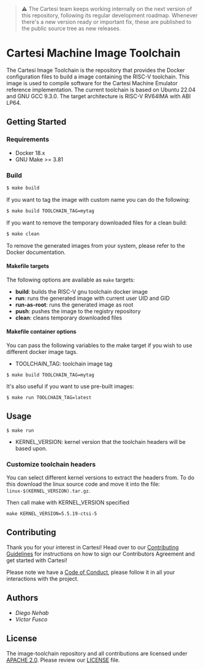 > :warning: The Cartesi team keeps working internally on the next version of this repository, following its regular development roadmap. Whenever there's a new version ready or important fix, these are published to the public source tree as new releases.

# Cartesi Machine Image Toolchain

The Cartesi Image Toolchain is the repository that provides the Docker configuration files to build a image containing the RISC-V toolchain. This image is used to compile software for the Cartesi Machine Emulator reference implementation. The current toolchain is based on Ubuntu 22.04 and GNU GCC 9.3.0. The target architecture is RISC-V RV64IMA with ABI LP64.

## Getting Started

### Requirements

- Docker 18.x
- GNU Make >= 3.81

### Build

```bash
$ make build
```

If you want to tag the image with custom name you can do the following:

```bash
$ make build TOOLCHAIN_TAG=mytag
```

If you want to remove the temporary downloaded files for a clean build:

```bash
$ make clean
```

To remove the generated images from your system, please refer to the Docker documentation.

#### Makefile targets

The following options are available as `make` targets:

- **build**: builds the RISC-V gnu toolchain docker image
- **run**: runs the generated image with current user UID and GID
- **run-as-root**: runs the generated image as root
- **push**: pushes the image to the registry repository
- **clean**: cleans temporary downloaded files

#### Makefile container options

You can pass the following variables to the make target if you wish to use different docker image tags.

- TOOLCHAIN\_TAG: toolchain image tag

```
$ make build TOOLCHAIN_TAG=mytag
```

It's also useful if you want to use pre-built images:

```
$ make run TOOLCHAIN_TAG=latest
```

## Usage

```
$ make run
```

- KERNEL\_VERSION: kernel version that the toolchain headers will be based upon.

### Customize toolchain headers

You can select different kernel versions to extract the headers from.
To do this download the linux source code and move it into the file: `linux-$(KERNEL_VERSION).tar.gz`.

Then call make with KERNEL\_VERSION specified

```
make KERNEL_VERSION=5.5.19-ctsi-5
```

## Contributing

Thank you for your interest in Cartesi! Head over to our [Contributing Guidelines](CONTRIBUTING.md) for instructions on how to sign our Contributors Agreement and get started with Cartesi!

Please note we have a [Code of Conduct](CODE_OF_CONDUCT.md), please follow it in all your interactions with the project.

## Authors

* *Diego Nehab*
* *Victor Fusco*

## License

The image-toolchain repository and all contributions are licensed under
[APACHE 2.0](https://www.apache.org/licenses/LICENSE-2.0). Please review our [LICENSE](LICENSE) file.

